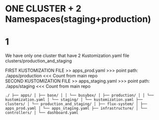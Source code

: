 # ONE CLUSTER + 2 Namespaces(staging+production)




# 1
We have only one cluster that have 2 Kustomization.yaml file
clusters/production_and_staging


FIRST KUSTOMIZATION FILE  >> apps_prod.yaml    >>> point  path: ./apps/production    <<< Count from main repo  
SECOND KUSTOMIZATION FILE >> apps_staging.yaml >>> point  path: ./apps/staging       <<< Count from main repo  

```
./ ├── apps/ │ ├── base/ │ │ └── busybox/ │ ├── production/ │ │ └── kustomization.yaml │ └── staging/ │ └── kustomization.yaml ├── clusters/ │ └── production_and_staging/ │ ├── flux-system/ │ ├── apps_prod.yaml │ └── apps_staging.yaml ├── infrastructure/ │ └── controllers/ │ └── dashboard.yaml
```
